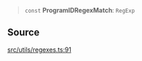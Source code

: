 > `const` **ProgramIDRegexMatch**: `RegExp`

## Source

[src/utils/regexes.ts:91](https://github.com/bhavjitChauhan/khan-api/blob/214cc6672777162cd3ec638a3ad3a22f7fe37e04/src/utils/regexes.ts#L91)
